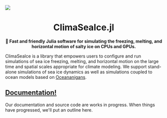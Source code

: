 <a href="https://codecov.io/gh/CliMA/ClimaSeaIce.jl" >
  <img src="https://codecov.io/gh/CliMA/ClimaSeaIce.jl/graph/badge.svg?token=3Smw4jVzZG"/>
</a>

<!-- Title -->
<h1 align="center">
  ClimaSeaIce.jl
</h1>

<!-- description -->
<p align="center">
  <strong>🧊 Fast and friendly Julia software for simulating the freezing, melting, and horizontal motion of salty ice on CPUs and GPUs.</strong>
</p>


ClimaSeaIce is a library that empowers users to configure and run simulations of sea ice freezing, melting, and horizontal motion on the
large time and spatial scales appropriate for climate modeling.
We support stand-alone simulations of sea ice dynamics as well as simulations coupled to ocean models based on [Oceananigans]().

## [Documentation!](https://clima.github.io/ClimaSeaIceDocumentation/dev/)

Our documentation and source code are works in progress.
When things have progressed, we'll put an outline here.

